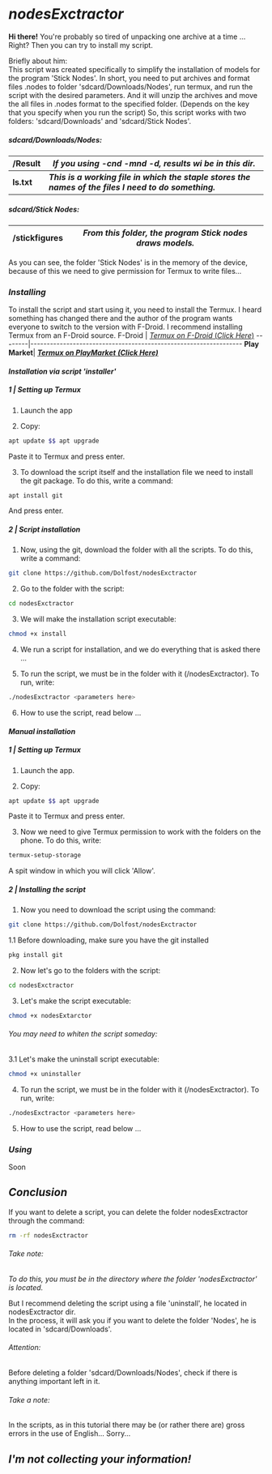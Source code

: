 # _nodesExctractor_
**Hi there!**
You're probably so tired of unpacking one archive at a time ... Right?
Then you can try to install my script. 

Briefly about him:  
This script was created specifically to simplify the installation of models for the program 'Stick Nodes'. In short, you need to put archives and format files .nodes to folder 'sdcard/Downloads/Nodes', run termux, and run the script with the desired parameters.
And it will unzip the archives and move the all files in .nodes format to the specified folder. (Depends on the key that you specify when you run the script)
So, this script works with two folders: 'sdcard/Downloads' and 'sdcard/Stick Nodes'.

##### _sdcard/Downloads/Nodes:_
/Result    | _If you using -cnd -mnd -d, results wi be in this dir._
-----------|-----------------------------------------------------
**ls.txt**| **_This is a working file in which the staple stores the names of the files I need to do something._**

##### _sdcard/Stick Nodes:_
/stickfigures | _From this folder, the program Stick nodes draws models._
--------------|---------------  

As you can see, the folder 'Stick Nodes' is in the memory of the device, because of this we need to give permission for Termux to write files...

### **_Installing_**
To install the script and start using it, you need to install the Termux. I heard something has changed there and the author of the program wants everyone to switch to the version with F-Droid.
I recommend installing Termux from an F-Droid source.
F-Droid | [_Termux on F-Droid_ (_Click Here_)](https://f-droid.org/en/packages/com.termux/)
--------|-----------------------------------------------------------------
**Play Market**| [_**Termux on PlayMarket**_ _**(Click Here)**_](https://play.google.com/store/apps/details?id=com.termux)  

#### _Installation via script 'installer'_
##### *1* | _Setting up Termux_
1. Launch the app  

2. Copy:
```bash
apt update $$ apt upgrade
```
Paste it to Termux and press enter.  

3. To download the script itself and the installation file we need to install the git package. To do this, write a command:  
```bash
apt install git
```
And press enter.  

##### *2* | _Script installation_
1. Now, using the git, download the folder with all the scripts. To do this, write a command:
```bash
git clone https://github.com/Dolfost/nodesExctractor  
```  

2. Go to the folder with the script:
```bash
cd nodesExctractor
```  

3. We will make the installation script executable:
```bash
chmod +x install
```  

4. We run a script for installation, and we do everything that is asked there ...  

5. To run the script, we must be in the folder with it (/nodesExctractor). To run, write:
```bash
./nodesExctractor <parameters here>
```  

6. How to use the script, read below ...

#### _Manual installation_
##### *1* |  _Setting up Termux_
1. Launch the app.  

2. Copy:
```bash
apt update $$ apt upgrade
```
Paste it to Termux and press enter.  

3. Now we need to give Termux permission to work with the folders on the phone. To do this, write:
```bash
termux-setup-storage
```
A spit window in which you will click 'Allow'.  

##### *2* |  _Installing the script_
1. Now you need to download the script using the command:
```bash
git clone https://github.com/Dolfost/nodesExctractor
```
   1.1 Before downloading, make sure you have the git installed
   ```bash
   pkg install git
   ```  

2. Now let's go to the folders with the script:
```bash
cd nodesExctractor
```  

3. Let's make the script executable:
```bash
chmod +x nodesExtarctor
```
###### You may need to whiten the script someday:
3.1 Let's make the uninstall script executable:
```bash
chmod +x uninstaller
```  

4. To run the script, we must be in the folder with it (/nodesExctractor). To run, write:
```bash
./nodesExctractor <parameters here>
```  

5. How to use the script, read below ...  

### *_Using_*
Soon
## *_Conclusion_*
If you want to delete a script, you can delete the folder nodesExctractor through the command:
```bash
rm -rf nodesExctractor
```
###### _Take note:_
_To do this, you must be in the directory where the folder 'nodesExctractor' is located._

But I recommend deleting the script using a file 'uninstall', he located in nodesExctractor dir.  
In the process, it will ask you if you want to delete the folder 'Nodes', he is located in 'sdcard/Downloads'.  

###### *Attention:*
Before deleting a folder 'sdcard/Downloads/Nodes', check if there is anything important left in it.  

###### _Take a note:_
In the scripts, as in this tutorial there may be (or rather there are) gross errors in the use of English... Sorry...  

## *I'm not collecting your information!*  




